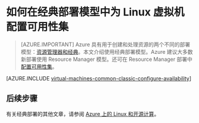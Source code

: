 <properties
	pageTitle="经典 Linux VM 的可用性集 |Azure"
	description="在经典部署模型中，使用 Azure 门户和 Azure PowerShell，为新的或现有的 Linux 虚拟机配置可用性集。"
	services="virtual-machines-linux"
	documentationCenter=""
	authors="cynthn"
	manager="timlt"
	editor=""
	tags="azure-service-management"/>

<tags
	ms.service="virtual-machines-linux"
	ms.date="07/12/2016"
	wacn.date=""/>

# 如何在经典部署模型中为 Linux 虚拟机配置可用性集

> [AZURE.IMPORTANT] Azure 具有用于创建和处理资源的两个不同的部署模型：[资源管理器和经典](/documentation/articles/resource-manager-deployment-model/)。本文介绍使用经典部署模型。Azure 建议大多数新部署使用 Resource Manager 模型。还可在 Resource Manager 部署中[配置可用性集](/documentation/articles/azure-cli-arm-commands/#azure-availset-commands-to-manage-your-availability-sets)。

[AZURE.INCLUDE [virtual-machines-common-classic-configure-availability](../includes/virtual-machines-common-classic-configure-availability.md)]


## 后续步骤 

有关经典部署的其他文章，请参阅 [Azure 上的 Linux 和开源计算](/documentation/articles/virtual-machines-linux-opensource-links/)。

<!---HONumber=Mooncake_0801_2016-->